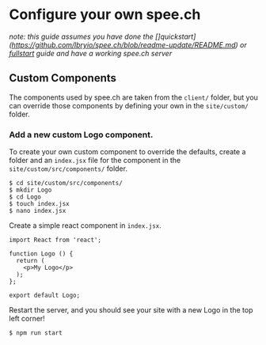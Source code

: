 # Configure your own spee.ch

_note: this guide assumes you have done the []quickstart](https://github.com/lbryio/spee.ch/blob/readme-update/README.md) or [fullstart](https://github.com/lbryio/spee.ch/blob/readme-update/fullstart.md) guide and have a working spee.ch server_

## Custom Components
The components used by spee.ch are taken from the `client/` folder, but you can override those components by defining your own in the `site/custom/` folder.

### Add a new custom Logo component.

To create your own custom component to override the defaults, create a folder and an `index.jsx` file for the component in the `site/custom/src/components/` folder.

```
$ cd site/custom/src/components/
$ mkdir Logo
$ cd Logo
$ touch index.jsx
$ nano index.jsx
```

Create a simple react component in `index.jsx`.

```
import React from 'react';

function Logo () {
  return (
    <p>My Logo</p>
  );
};

export default Logo;
```

Restart the server, and you should see your site with a new Logo in the top left corner!
```
$ npm run start
```
